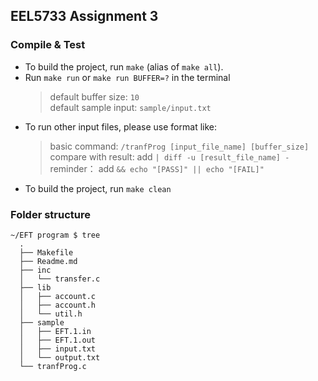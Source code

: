 ## EEL5733 Assignment 3

### Compile & Test

+ To build the project, run `make` (alias of `make all`).
+ Run `make run` or `make run BUFFER=?` in the terminal
  >
  > default buffer size: `10`  
  > default sample input: `sample/input.txt`
+ To run other input files, please use format like: 
  > basic command: `/tranfProg [input_file_name] [buffer_size]`   
  > compare with result:  add `| diff -u [result_file_name] - `  
  > reminder： add `&& echo "[PASS]" || echo "[FAIL]"`
+ To build the project, run `make clean`

### Folder structure

```plaintext
~/EFT program $ tree
  .
  ├── Makefile
  ├── Readme.md
  ├── inc
  │   └── transfer.c
  ├── lib
  │   ├── account.c
  │   ├── account.h
  │   └── util.h
  ├── sample
  │   ├── EFT.1.in
  │   ├── EFT.1.out
  │   ├── input.txt
  │   └── output.txt
  └── tranfProg.c

